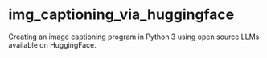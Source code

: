 # img_captioning_via_huggingface
Creating an image captioning program in Python 3 using open source LLMs available on HuggingFace.
